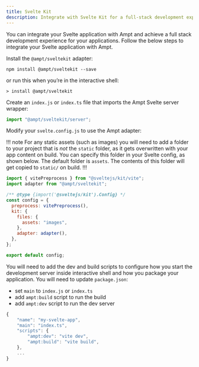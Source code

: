 ```yaml
---
title: Svelte Kit
description: Integrate with Svelte Kit for a full-stack development experience.
---
```


You can integrate your Svelte application with Ampt and achieve a full stack development experience for your applications. Follow the below steps to integrate your Svelte application with Ampt.

Install the `@ampt/sveltekit` adapter:

```terminal title=Terminal
npm install @ampt/sveltekit --save
```

or run this when you’re in the interactive shell:

```terminal title=Terminal
> install @ampt/sveltekit
```

Create an `index.js` or `index.ts` file that imports the Ampt Svelte server wrapper:

```javascript header=false
import "@ampt/sveltekit/server";
```

Modify your `svelte.config.js` to use the Ampt adapter:

!!! note
For any static assets (such as images) you will need to add a folder to your project that is _not_ the `static` folder, as it gets overwritten with your app content on build. You can specify this folder in your Svelte config, as shown below. The default folder is `assets`. The contents of this folder will get copied to `static/` on build.
!!!

```javascript header=false
import { vitePreprocess } from "@sveltejs/kit/vite";
import adapter from "@ampt/sveltekit";

/** @type {import('@sveltejs/kit').Config} */
const config = {
  preprocess: vitePreprocess(),
  kit: {
    files: {
      assets: "images",
    },
    adapter: adapter(),
  },
};

export default config;
```

You will need to add the dev and build scripts to configure how you start the development server inside interactive shell and how you package your application. You will need to update `package.json`:

- set `main` to `index.js` or `index.ts`
- add `ampt:build` script to run the build
- add `ampt:dev` script to run the dev server

```javascript title=package.json, copy=false
{
	"name": "my-svelte-app",
	"main": "index.ts",
	"scripts": {
		"ampt:dev": "vite dev",
		"ampt:build": "vite build",
    },
    ...
}
```
